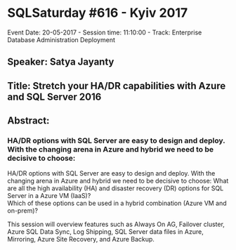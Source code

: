 # SQLSaturday #616 - Kyiv 2017
Event Date: 20-05-2017 - Session time: 11:10:00 - Track: Enterprise Database Administration  Deployment
## Speaker: Satya Jayanty
## Title: Stretch your HA/DR capabilities with Azure and SQL Server 2016
## Abstract:
### HA/DR options with SQL Server are easy to design and deploy. With the changing arena in Azure and hybrid we need to be decisive to choose:
HA/DR options with SQL Server are easy to design and deploy. With the changing arena in Azure and hybrid we need to be decisive to choose:
What are all the high availability (HA) and disaster recovery (DR) options for SQL Server in a Azure VM (IaaS)?  
Which of these options can be used in a hybrid combination (Azure VM and on-prem)?  

This session will overview features such as Always On AG, Failover cluster, Azure SQL Data Sync, Log Shipping, SQL Server data files in Azure, Mirroring, Azure Site Recovery, and Azure Backup.
